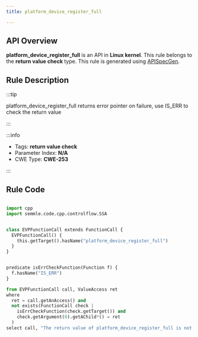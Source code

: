 ```yaml
---
title: platform_device_register_full

---
```



## API Overview
**platform_device_register_full** is an API in **Linux kernel**. This rule belongs to the **return value check** type. This rule is generated using [APISpecGen](../../tools/APISpecGen).
## Rule Description

:::tip

platform_device_register_full returns error pointer on failure, use IS_ERR to check the return value

:::

:::info

- Tags: **return value check**
- Parameter Index: **N/A**
- CWE Type: **CWE-253**

:::

## Rule Code
```python

import cpp
import semmle.code.cpp.controlflow.SSA


class EVPFunctionCall extends FunctionCall {
  EVPFunctionCall() {
    this.getTarget().hasName("platform_device_register_full")
  }
}


predicate isErrCheckFunction(Function f) {
  f.hasName("IS_ERR") 
}

from EVPFunctionCall call, ValueAccess ret
where
  ret = call.getAnAccess() and
  not exists(FunctionCall check |
    isErrCheckFunction(check.getTarget()) and
    check.getArgument(0).getAChild*() = ret
  )
select call, "The return value of platform_device_register_full is not checked with IS_ERR."
    
```